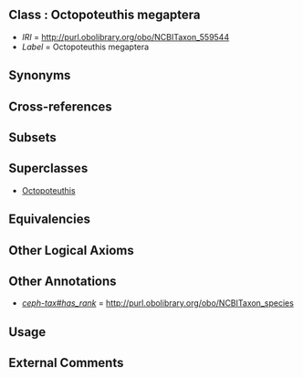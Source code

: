 
## Class : Octopoteuthis megaptera

 * *IRI* = http://purl.obolibrary.org/obo/NCBITaxon_559544
 * *Label* = Octopoteuthis megaptera

## Synonyms


## Cross-references


## Subsets


## Superclasses

 * [Octopoteuthis](../../NCBITaxon/33/NCBITaxon_61733.md)

## Equivalencies


## Other Logical Axioms


## Other Annotations

 * *[ceph-tax#has_rank](../../ceph-tax#has/nk/ceph-tax#has_rank.md)* = http://purl.obolibrary.org/obo/NCBITaxon_species

## Usage


## External Comments

